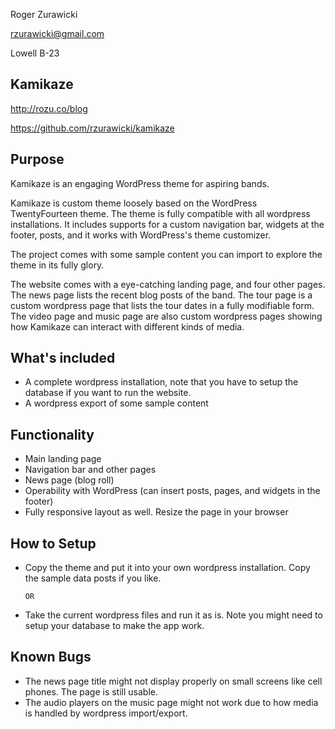 Roger Zurawicki

rzurawicki@gmail.com

Lowell B-23

Kamikaze
--------

http://rozu.co/blog

https://github.com/rzurawicki/kamikaze

## Purpose

Kamikaze is an engaging WordPress theme for aspiring bands.

Kamikaze is custom theme loosely based on the WordPress TwentyFourteen theme. The theme is fully compatible
with all wordpress installations. It includes supports for a custom navigation bar, widgets at the footer, posts,
and it works with WordPress's theme customizer.

The project comes with some sample content you can import to explore the theme in its fully glory.

The website comes with a eye-catching landing page, and four other pages.
The news page lists the recent blog posts of the band. The tour page is a custom wordpress page that lists the tour
dates in a fully modifiable form. The video page and music page are also custom wordpress pages showing how Kamikaze can
interact with different kinds of media.


## What's included
   * A complete wordpress installation, note that you have to setup the database if you want to run
    the website.
   * A wordpress export of some sample content

## Functionality
  * Main landing page
  * Navigation bar and other pages
  * News page (blog roll)
  * Operability with WordPress (can insert posts, pages, and widgets in the footer)
  * Fully responsive layout as well. Resize the page in your browser


## How to Setup
  * Copy the theme and put it into your own wordpress installation. Copy the sample data posts if you like.

        OR

  * Take the current wordpress files and run it as is. Note you might need to setup your database to make the app work.

## Known Bugs
  * The news page title might not display properly on small screens like cell phones. The page is still usable.
  * The audio players on the music page might not work due to how media is handled by wordpress import/export.